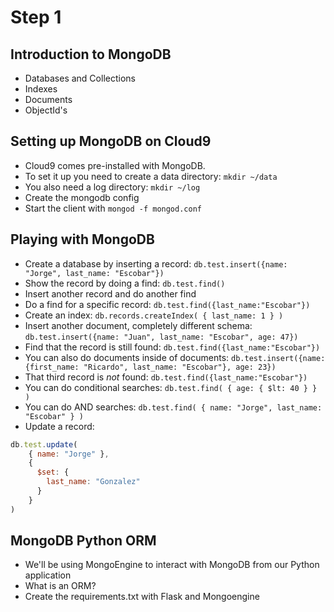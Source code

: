 # Step 1

## Introduction to MongoDB

- Databases and Collections
- Indexes
- Documents
- ObjectId's

## Setting up MongoDB on Cloud9

- Cloud9 comes pre-installed with MongoDB. 
- To set it up you need to create a data directory: `mkdir ~/data`
- You also need a log directory: `mkdir ~/log`
- Create the mongodb config
- Start the client with `mongod -f mongod.conf`

## Playing with MongoDB
- Create a database by inserting a record: `db.test.insert({name: "Jorge", last_name: "Escobar"})`
- Show the record by doing a find: `db.test.find()`
- Insert another record and do another find
- Do a find for a specific record: `db.test.find({last_name:"Escobar"})`
- Create an index: `db.records.createIndex( { last_name: 1 } )`
- Insert another document, completely different schema: `db.test.insert({name: "Juan", last_name: "Escobar", age: 47})`
- Find that the record is still found: `db.test.find({last_name:"Escobar"})`
- You can also do documents inside of documents: `db.test.insert({name: {first_name: "Ricardo", last_name: "Escobar"}, age: 23})`
- That third record is *not* found: `db.test.find({last_name:"Escobar"})`
- You can do conditional searches: `db.test.find( { age: { $lt: 40 } } )` 
- You can do AND searches: `db.test.find( { name: "Jorge", last_name: "Escobar" } )`
- Update a record: 
```javascript 
db.test.update(
    { name: "Jorge" },
    {
      $set: {
        last_name: "Gonzalez"
      }
    }
)
```

## MongoDB Python ORM
- We'll be using MongoEngine to interact with MongoDB from our Python application
- What is an ORM?
- Create the requirements.txt with Flask and Mongoengine